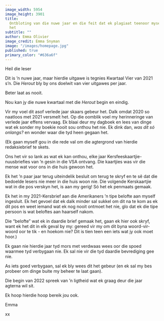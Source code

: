 ```yaml
---
image_width: 5954
image_height: 3901
title:
  Ontbloting van die nuwe jaar en die feit dat ek plagiaat teenoor myself gepleeg
  het
subtitle: ""
author: Emma Olivier
image_credit: Emma Snyman
image: "/images/homepage.jpg"
published: true
primary_color: "#636a6f"
---
```


Heil die leser

Dit is ’n nuwe jaar, maar hierdie uitgawe is tegnies Kwartaal Vier van 2021 s’n. Die _Herout_ bly by ons doelwit van vier uitgawes per jaar.

Beter laat as nooit.

Nou kan jy die nuwe kwartaal met die _Herout_ begin en eindig.

Vir my voel dit asof verlede jaar skaars gebeur het. Dalk omdat 2020 so naatloos met 2021 versmelt het. Op die oomblik voel my herinneringe van verlede jaar effens vervaag. Ek blaai deur my dagboek en lees van dinge wat ek sonder my boekie nooit sou onthou het nie. Ek dink dan, _was dít só onlangs?_ en wonder waar die tyd heen gegaan het.

(Ek gaan myself gou in die rede val om die agtergrond van hierdie redaksiebrief te skets.

Ons het vir so lank as wat ek kan onthou, elke jaar Kersfeeskaartjie-nuusbriefies van ’n gesin in die VSA ontvang. Die kaartjies was vir die mense wat voor ons in die huis gewoon het.

Ek het ’n paar jaar terug uiteindelik besluit om terug te skryf en te sê dat die bedoelde lesers nie meer in die huis woon nie. Die volgende Kerskaartjie wat in die pos verskyn het, is aan my gerig! Só het ek penmaats gemaak.

Ek het in my 2021-Kersbrief aan die Amerikaners ’n tipe belofte aan myself ingesluit. Ek het gevoel dat ek dalk minder sal sukkel om dit na te kom as ek dit pos en weet iemand wat ek nog nooit ontmoet het nie, glo dat ek die tipe persoon is wat beloftes aan haarself nakom.

Die “belofte” wat ek in daardie brief gemaak het, gaan ek hier ook skryf, want ek het dit in elk geval by my: gereed vir my om dit byna woord-vir-woord oor te tik - en hoekom nie? Dit is tien teen een iets wat jy ook moet hoor.)

Ek gaan nie hierdie jaar tyd mors met verdwaas wees oor die spoed waarmee tyd verbygaan nie. Ek sal nie vir die tyd daardie bevrediging gee nie.

As iets goed verbygaan, sal ek bly wees dit het gebeur (en ek sal my bes probeer om dinge buite my beheer te laat gaan).

Die begin van 2022 spreek van ’n ligtheid wat ek graag deur die jaar agterna wil sit.

Ek hoop hierdie hoop bereik jou ook.

Emma

xx
